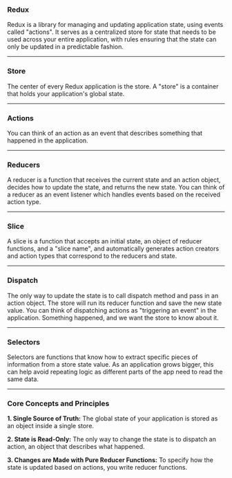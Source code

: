 ### Redux
Redux is a library for managing and updating application state, using events called "actions". It serves as a centralized store for state that needs to be used across your entire application, with rules ensuring that the state can only be updated in a predictable fashion.

---
### Store
The center of every Redux application is the store. A "store" is a container that holds your application's global state.

---
### Actions
You can think of an action as an event that describes something that happened in the application.

---
### Reducers
A reducer is a function that receives the current state and an action object, decides how to update the state, and returns the new state. You can think of a reducer as an event listener which handles events based on the received action type.

---
### Slice
A slice is a function that accepts an initial state, an object of reducer functions, and a "slice name", and automatically generates action creators and action types that correspond to the reducers and state.

---
### Dispatch
The only way to update the state is to call dispatch method and pass in an action object. The store will run its reducer function and save the new state value. You can think of dispatching actions as "triggering an event" in the application. Something happened, and we want the store to know about it.

---
### Selectors
Selectors are functions that know how to extract specific pieces of information from a store state value. As an application grows bigger, this can help avoid repeating logic as different parts of the app need to read the same data.

---
### Core Concepts and Principles
**1. Single Source of Truth:** The global state of your application is stored as an object inside a single store.

**2. State is Read-Only:** The only way to change the state is to dispatch an action, an object that describes what happened.

**3. Changes are Made with Pure Reducer Functions:** To specify how the state is updated based on actions, you write reducer functions.